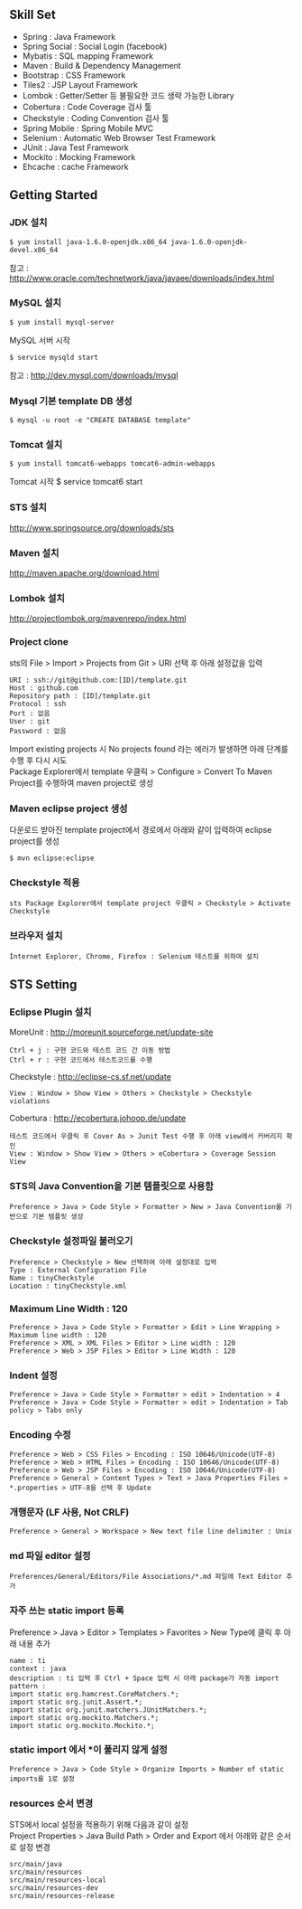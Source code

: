 Skill Set
---------
 - Spring : Java Framework
 - Spring Social : Social Login (facebook)
 - Mybatis : SQL mapping Framework
 - Maven : Build & Dependency Management
 - Bootstrap : CSS Framework
 - Tiles2 : JSP Layout Framework
 - Lombok : Getter/Setter 등 불필요한 코드 생략 가능한 Library
 - Cobertura : Code Coverage 검사 툴
 - Checkstyle : Coding Convention 검사 툴
 - Spring Mobile : Spring Mobile MVC
 - Selenium : Automatic Web Browser Test Framework
 - JUnit : Java Test Framework
 - Mockito : Mocking Framework
 - Ehcache : cache Framework
 
 
Getting Started
---------------
### JDK 설치 ###
```
$ yum install java-1.6.0-openjdk.x86_64 java-1.6.0-openjdk-devel.x86_64
```
참고 : http://www.oracle.com/technetwork/java/javaee/downloads/index.html

### MySQL 설치 ###
```
$ yum install mysql-server
```

MySQL 서버 시작
```
$ service mysqld start
```
참고 : http://dev.mysql.com/downloads/mysql

### Mysql 기본 template DB 생성 ###
	$ mysql -u root -e "CREATE DATABASE template"

### Tomcat 설치 ###
```
$ yum install tomcat6-webapps tomcat6-admin-webapps
```
Tomcat 시작
$ service tomcat6 start

### STS 설치 ###
http://www.springsource.org/downloads/sts
 
### Maven 설치 ###
http://maven.apache.org/download.html


### Lombok 설치 ###
http://projectlombok.org/mavenrepo/index.html

### Project clone ###
sts의 File > Import > Projects from Git > URI 선택 후 아래 설정값을 입력  

	URI : ssh://git@github.com:[ID]/template.git
	Host : github.com
	Repository path : [ID]/template.git
	Protocol : ssh
	Port : 없음
	User : git
	Password : 없음

Import existing projects 시 No projects found 라는 에러가 발생하면 아래 단계를 수행 후 다시 시도  
Package Explorer에서 template 우클릭 > Configure > Convert To Maven Project를 수행하여 maven project로 생성  

### Maven eclipse project 생성 ###
다운로드 받아진 template project에서 경로에서 아래와 같이 입력하여 eclipse project를 생성  

	$ mvn eclipse:eclipse

### Checkstyle 적용 ###
 	sts Package Explorer에서 template project 우클릭 > Checkstyle > Activate Checkstyle
 		
### 브라우저 설치 ###
	Internet Explorer, Chrome, Firefox : Selenium 테스트를 위하여 설치


STS Setting
-----------
### Eclipse Plugin 설치 ###
MoreUnit : http://moreunit.sourceforge.net/update-site

	Ctrl + j : 구현 코드와 테스트 코드 간 이동 방법
	Ctrl + r : 구현 코드에서 테스트코드를 수행
		
Checkstyle : http://eclipse-cs.sf.net/update

	View : Window > Show View > Others > Checkstyle > Checkstyle violations
	
Cobertura : http://ecobertura.johoop.de/update

	테스트 코드에서 우클릭 후 Cover As > Junit Test 수행 후 아래 view에서 커버리지 확인
	View : Window > Show View > Others > eCobertura > Coverage Session View

### STS의 Java Convention을 기본 템플릿으로 사용함 ###
	Preference > Java > Code Style > Formatter > New > Java Convention를 기반으로 기본 템플릿 생성

### Checkstyle 설정파일 불러오기 ###
	Preference > Checkstyle > New 선택하여 아래 설정대로 입력
	Type : External Configuration File
	Name : tinyCheckstyle
	Location : tinyCheckstyle.xml

### Maximum Line Width : 120 ###
	Preference > Java > Code Style > Formatter > Edit > Line Wrapping > Maximum line width : 120
	Preference > XML > XML Files > Editor > Line width : 120
	Preference > Web > JSP Files > Editor > Line Width : 120 

### Indent 설정 ###
	Preference > Java > Code Style > Formatter > edit > Indentation > 4
	Preference > Java > Code Style > Formatter > edit > Indentation > Tab policy > Tabs only

### Encoding 수정 ###
	Preference > Web > CSS Files > Encoding : ISO 10646/Unicode(UTF-8)
	Preference > Web > HTML Files > Encoding : ISO 10646/Unicode(UTF-8)
	Preference > Web > JSP Files > Encoding : ISO 10646/Unicode(UTF-8)
	Preference > General > Content Types > Text > Java Properties Files > *.properties > UTF-8을 선택 후 Update
	
### 개행문자 (LF 사용, Not CRLF) ###
	Preference > General > Workspace > New text file line delimiter : Unix

### md 파일 editor 설정 ###
	Preferences/General/Editors/File Associations/*.md 파일에 Text Editor 추가

### 자주 쓰는 static import 등록 ###
Preference > Java > Editor > Templates > Favorites > New Type에 클릭 후 아래 내용 추가

	name : ti
	context : java
	description : ti 입력 후 Ctrl + Space 입력 시 아래 package가 자동 import
	pattern : 
	import static org.hamcrest.CoreMatchers.*;
	import static org.junit.Assert.*;
	import static org.junit.matchers.JUnitMatchers.*;
	import static org.mockito.Matchers.*;
	import static org.mockito.Mockito.*;

### static import 에서 *이 풀리지 않게 설정 ###
	Preference > Java > Code Style > Organize Imports > Number of static imports를 1로 설정

### resources 순서 변경 ###
STS에서 local 설정을 적용하기 위해 다음과 같이 설정  
Project Properties > Java Build Path > Order and Export 에서 아래와 같은 순서로 설정 변경  
 	
	src/main/java
	src/main/resources
	src/main/resources-local
	src/main/resources-dev
	src/main/resources-release

